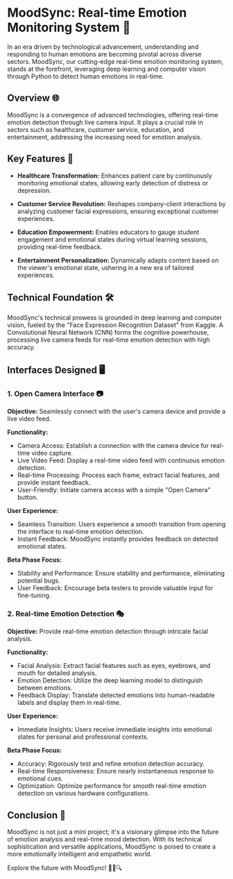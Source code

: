 # MoodSync: Real-time Emotion Monitoring System 🚀

In an era driven by technological advancement, understanding and responding to human emotions are becoming pivotal across diverse sectors. MoodSync, our cutting-edge real-time emotion monitoring system, stands at the forefront, leveraging deep learning and computer vision through Python to detect human emotions in real-time.

## Overview 🌐

MoodSync is a convergence of advanced technologies, offering real-time emotion detection through live camera input. It plays a crucial role in sectors such as healthcare, customer service, education, and entertainment, addressing the increasing need for emotion analysis.

## Key Features 🌈

- **Healthcare Transformation:** Enhances patient care by continuously monitoring emotional states, allowing early detection of distress or depression.

- **Customer Service Revolution:** Reshapes company-client interactions by analyzing customer facial expressions, ensuring exceptional customer experiences.

- **Education Empowerment:** Enables educators to gauge student engagement and emotional states during virtual learning sessions, providing real-time feedback.

- **Entertainment Personalization:** Dynamically adapts content based on the viewer's emotional state, ushering in a new era of tailored experiences.

## Technical Foundation 🛠️

MoodSync's technical prowess is grounded in deep learning and computer vision, fueled by the "Face Expression Recognition Dataset" from Kaggle. A Convolutional Neural Network (CNN) forms the cognitive powerhouse, processing live camera feeds for real-time emotion detection with high accuracy.

## Interfaces Designed 🖥️

### 1. Open Camera Interface 📷

**Objective:** Seamlessly connect with the user's camera device and provide a live video feed.

**Functionality:**
- Camera Access: Establish a connection with the camera device for real-time video capture.
- Live Video Feed: Display a real-time video feed with continuous emotion detection.
- Real-time Processing: Process each frame, extract facial features, and provide instant feedback.
- User-Friendly: Initiate camera access with a simple "Open Camera" button.

**User Experience:**
- Seamless Transition: Users experience a smooth transition from opening the interface to real-time emotion detection.
- Instant Feedback: MoodSync instantly provides feedback on detected emotional states.

**Beta Phase Focus:**
- Stability and Performance: Ensure stability and performance, eliminating potential bugs.
- User Feedback: Encourage beta testers to provide valuable input for fine-tuning.

### 2. Real-time Emotion Detection 🎭

**Objective:** Provide real-time emotion detection through intricate facial analysis.

**Functionality:**
- Facial Analysis: Extract facial features such as eyes, eyebrows, and mouth for detailed analysis.
- Emotion Detection: Utilize the deep learning model to distinguish between emotions.
- Feedback Display: Translate detected emotions into human-readable labels and display them in real-time.

**User Experience:**
- Immediate Insights: Users receive immediate insights into emotional states for personal and professional contexts.

**Beta Phase Focus:**
- Accuracy: Rigorously test and refine emotion detection accuracy.
- Real-time Responsiveness: Ensure nearly instantaneous response to emotional cues.
- Optimization: Optimize performance for smooth real-time emotion detection on various hardware configurations.

## Conclusion 🌟

MoodSync is not just a mini project; it's a visionary glimpse into the future of emotion analysis and real-time mood detection. With its technical sophistication and versatile applications, MoodSync is poised to create a more emotionally intelligent and empathetic world.

Explore the future with MoodSync! 🚀💬🔍
